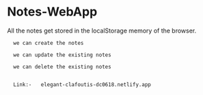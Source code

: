 # Notes-WebApp


All the notes get stored in the localStorage memory of the browser.

      we can create the notes

      we can update the existing notes

      we can delete the existing notes


      Link:-   elegant-clafoutis-dc0618.netlify.app

